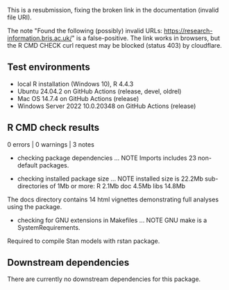 This is a resubmission, fixing the broken link in the documentation (invalid file URI).

The note "Found the following (possibly) invalid URLs: https://research-information.bris.ac.uk/"
is a false-positive. The link works in browsers, but the R CMD CHECK curl request 
may be blocked (status 403) by cloudflare.

## Test environments
* local R installation (Windows 10), R 4.4.3
* Ubuntu 24.04.2 on GitHub Actions (release, devel, oldrel)
* Mac OS 14.7.4 on GitHub Actions (release)
* Windows Server 2022 10.0.20348 on GitHub Actions (release)

## R CMD check results

0 errors | 0 warnings | 3 notes

* checking package dependencies ... NOTE
  Imports includes 23 non-default packages.

* checking installed package size ... NOTE
  installed size is 22.2Mb
  sub-directories of 1Mb or more:
    R      2.1Mb
    doc    4.5Mb
    libs  14.8Mb
    
The docs directory contains 14 html vignettes demonstrating full analyses using
the package.

* checking for GNU extensions in Makefiles ... NOTE
  GNU make is a SystemRequirements.

Required to compile Stan models with rstan package.

## Downstream dependencies
There are currently no downstream dependencies for this package.

